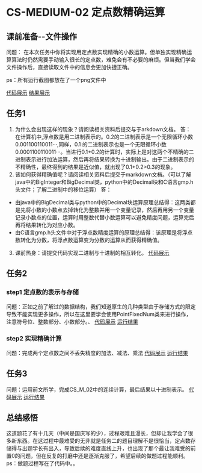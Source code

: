 # CS-MEDIUM-02 定点数精确运算

## 课前准备--文件操作
问题：
在本次任务中你将实现用定点数实现精确的小数运算。但单独实现精确运算算法时仍然需要手动输入很长的定点数，难免会有不必要的麻烦。但当我们学会文件操作后，直接读取文件中的信息会更加快捷正确。

ps：所有运行截图都放在了一个png文件中

[代码展示](课前准备--文件操作.md)
[结果展示](photo.png)

## 任务1

1. 为什么会出现这样的现象？请阅读相关资料后提交与于arkdown文档。
  答：在计算机中,浮点数是用二进制表示的。0.2的二进制表示是一个无限循环小数0.001100110011···,同样，0.1 的二进制表示也是一个无限循环小数0.0001100110011···。当进行0.1+0.2的计算时，实际上是对这两个不精确的二进制表示进行加法运算，然后再将结果转换为十进制输出。由于二进制表示的不精确性，最终得到的结果是近似值，就出现了0.1+0.2>0.3的现象。
  2. 该如何获得精确值呢？请阅读相关资料后提交于markdown文档。（可以了解java中的BigInteger和BigDecimal类，python中的Decimal块和C语言gmp.h头文件；了解二进制中的移位运算）
  答：
  * 由java中的BigDecimal类与python中的Decimal块运算原理总结得：这两类都是先将小数的小数点去掉转化为整数并用一个变量记录，然后再用另一个变量记录小数点的位置，运算时用整数代替小数运算可以避免精度问题，运算完后再将结果转化为对应小数。
  * 由C语言gmp.h头文件中对于浮点数精度运算的原理总结得：该原理是将浮点数转化为分数，将浮点数运算变为分数的运算从而获得精确值。

  3. 课前热身：请提交代码实现二进制与十进制的相互转化。
   [代码展示](任务一.md)

   ## 任务2
   ### step1 定点数的表示与存储
  问题：正如之前了解过的数据结构，我们知道原生的几种类型由于存储方式的限定导致不能实现更多操作，所以在这里要学会使用PointFixedNum类来进行操作，注意符号位、整数部分、小数部分。、
  [代码展示](任务二step1.md)
  [运行结果](photo.png)

   ### step2 实现精确计算
   问题：完成两个定点数之间不丢失精度的加法、减法、乘法
   [代码展示](任务二step2.md)
   [运行结果](photo.pdf)
  
   ## 任务3
   问题：运用前文所学，完成CS_M_02中的连续计算，最后结果以十进制表示。
   [代码展示](任务三.md)
   [运行结果](photo.png)

   ## 总结感悟
   这道题花了有十几天（中间是国庆写的少），过程艰难且漫长，但却让我学会了很多新东西。在这过程中最难受的无非就是任务二的题目理解不是很恰当，定点数存储得与出题学长有出入，导致后续的难度直线上升，也出现了那个最让我难受的前置0的问题，但在反复的打磨中还是逐渐克服了，希望后续的做题过程能顺利。ps：做题过程写在了代码中。。
